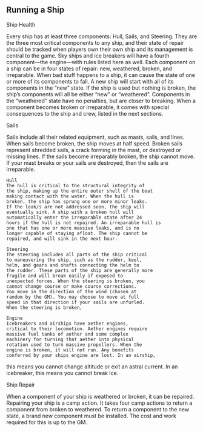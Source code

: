 ## Running a Ship

Ship Health

Every ship has at least three components: Hull,
Sails, and Steering. They are the three most critical
components to any ship, and their state of repair
should be tracked when players own their own ship
and its management is central to the game. Sky ships
and ice breakers will have a fourth component—the
engine—with rules listed here as well.
Each component on a ship can be in four states
of repair: new, weathered, broken, and irreparable.
When bad stuff happens to a ship, it can cause the
state of one or more of its components to fall. A new
ship will start with all of its components in the
“new” state. If the ship is used but nothing is broken,
the ship’s components will all be either “new” or
“weathered”. Components in the “weathered” state
have no penalties, but are closer to breaking. When a
component becomes broken or irreparable, it comes
with special consequences to the ship and crew,
listed in the next sections.

Sails

Sails include all their related equipment, such as
masts, sails, and lines. When sails become broken,
the ship moves at half speed. Broken sails represent
shredded sails, a crack forming in the mast, or
destroyed or missing lines. If the sails become
irreparably broken, the ship cannot move. If your
mast breaks or your sails are destroyed, then the sails
are irreparable.

```
Hull
The hull is critical to the structural integrity of
the ship, making up the entire outer shell of the boat
making contact with the water. When the hull is
broken, the ship has sprung one or more minor leaks.
If the leak/s are not addressed soon, the ship will
eventually sink. A ship with a broken hull will
automatically enter the irreparable state after 24
hours if the hull is not repaired. An irreparable hull is
one that has one or more massive leaks, and is no
longer capable of staying afloat. The ship cannot be
repaired, and will sink in the next hour.
```

```
Steering
The steering includes all parts of the ship critical
to maneuvering the ship, such as the rudder, keel,
helm, and gears and shafts connecting the helm to
the rudder. These parts of the ship are generally more
fragile and will break easily if exposed to
unexpected forces. When the steering is broken, you
cannot change course or make course corrections.
You move in the direction of the wind (chosen at
random by the GM). You may choose to move at full
speed in that direction if your sails are unfurled.
When the steering is broken,
```

```
Engine
Icebreakers and airships have aether engines,
critical to their locomotion. Aether engines require
massive fuel tanks of aether and some complex
machinery for turning that aether into physical
rotation used to turn massive propellers. When the
engine is broken, it will not run. Any benefits
conferred by your ships engine are lost. In an airship,
```

this means you cannot change altitude or exit an
astral current. In an icebreaker, this means you
cannot break ice.

Ship Repair

When a component of your ship is weathered or
broken, it can be repaired. Repairing your ship is a
camp action. It takes four camp actions to return a
component from broken to weathered. To return a
component to the new state, a brand new component
must be installed. The cost and work required for this
is up to the GM.